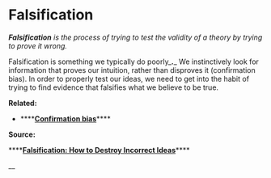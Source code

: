 # Falsification

_**Falsification** is the process of trying to test the validity of a theory by trying to prove it wrong._ 

Falsification is something we typically do poorly_**.**_ We instinctively look for  information that proves our intuition, rather than disproves it \(confirmation bias\). In order to properly test our ideas, we need to get into the habit of trying to find evidence that falsifies what we believe to be true. 

**Related:**

* \*\*\*\*[**Confirmation bias**](confirmation-bias.md)\*\*\*\*

**Source:** 

\*\*\*\*[**Falsification: How to Destroy Incorrect Ideas**](https://fs.blog/2014/02/peter-cathcart-wason-falsification/)\*\*\*\*

\_\_

